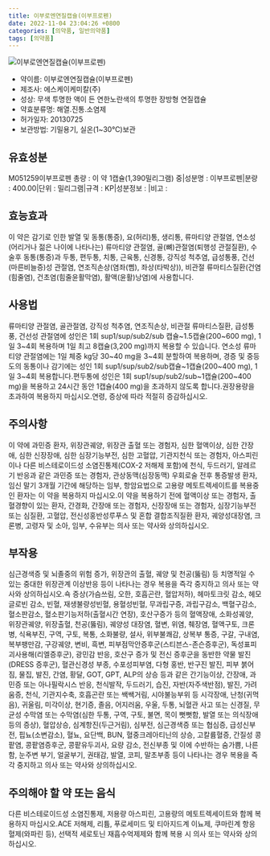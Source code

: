 ```yaml
---
title: 이부로엔연질캡슐(이부프로펜)
date: 2022-11-04 23:04:26 +0800
categories: [의약품, 일반의약품]
tags: [의약품]
---
```

![이부로엔연질캡슐(이부프로펜)](https://nedrug.mfds.go.kr/pbp/cmn/itemImageDownload/151922765025100161)

- 약이름: 이부로엔연질캡슐(이부프로펜)
- 제조사: 에스케이케미칼(주)
- 성상: 무색 투명한 액이 든 연한노란색의 투명한 장방형 연질캡슐
- 약효분류명: 해열.진통.소염제
- 허가일자: 20130725
- 보관방법: 기밀용기, 실온(1~30℃)보관
## 유효성분
M051259이부프로펜
총량 : 이 약 1캡슐(1,390밀리그램) 중|성분명 : 이부프로펜|분량 : 400.00|단위 : 밀리그램|규격 : KP|성분정보 : |비고 :
## 효능효과
이 약은 감기로 인한 발열 및 동통(통증), 요(허리)통, 생리통, 류마티양 관절염, 연소성(어리거나 젊은 나이에 나타나는) 류마티양 관절염, 골(뼈)관절염(퇴행성 관절질환), 수술후 동통(통증)과 두통, 편두통, 치통, 근육통, 신경통, 강직성 척추염, 급성통풍, 건선(마른비늘증)성 관절염, 연조직손상(염좌(삠), 좌상(타박상)), 비관절 류마티스질환(건염(힘줄염), 건초염(힘줄윤활막염), 활액(윤활)낭염)에 사용합니다.
## 사용법
류마티양 관절염, 골관절염, 강직성 척추염, 연조직손상, 비관절 류마티스질환, 급성통풍, 건선성 관절염에 성인은 1회 sup1/sup/sub2/sub 캡슐~1.5캡슐(200~600 mg), 1일 3~4회 복용하며 1일 최고 8캡슐(3,200 mg)까지 복용할 수 있습니다. 연소성 류마티양 관절염에는 1일 체중 kg당 30~40 mg을 3~4회 분할하여 복용하며, 경증 및 중등도의 동통이나 감기에는 성인 1회 sup1/sup/sub2/sub캡슐~1캡슐(200~400 mg), 1일 3~4회 복용합니다.편두통에 성인은 1회 sup1/sup/sub2/sub~1캡슐(200~400 mg)을 복용하고 24시간 동안 1캡슐(400 mg)을 초과하지 않도록 합니다.권장용량을 초과하여 복용하지 마십시오.연령, 증상에 따라 적절히 증감하십시오.
## 주의사항
이 약에 과민증 환자, 위장관궤양, 위장관 출혈 또는 경험자, 심한 혈액이상, 심한 간장애, 심한 신장장애, 심한 심장기능부전, 심한 고혈압, 기관지천식 또는 경험자, 아스피린이나 다른 비스테로이드성 소염진통제(COX-2 저해제 포함)에 천식, 두드러기, 알레르기 반응과 같은 과민증 또는 경험자, 관상동맥(심장동맥) 우회로술 전후 통증발생 환자, 임신 말기 3개월 기간에 해당하는 임부, 항암요법으로 고용량 메토트렉세이트를 복용중인 환자는 이 약을 복용하지 마십시오.이 약을 복용하기 전에 혈액이상 또는 경험자, 출혈경향이 있는 환자, 간경화, 간장애 또는 경험자, 신장장애 또는 경험자, 심장기능부전 또는 심질환, 고혈압, 전신성홍반성루푸스 및 혼합 결합조직질환 환자, 궤양성대장염, 크론병, 고령자 및 소아, 임부, 수유부는 의사 또는 약사와 상의하십시오.
## 부작용
심근경색증 및 뇌졸중의 위험 증가, 위장관의 출혈, 궤양 및 천공(뚫림) 등 치명적일 수 있는 중대한 위장관계 이상반응 등이 나타나는 경우 복용을 즉각 중지하고 의사 또는 약사와 상의하십시오.쇽 증상(가슴쓰림, 오한, 호흡곤란, 혈압저하), 헤마토크릿 감소, 헤모글로빈 감소, 빈혈, 재생불량성빈혈, 용혈성빈혈, 무과립구증, 과립구감소, 백혈구감소, 혈소판감소, 혈소판기능저하(출혈시간 연장), 호산구증가 등의 혈액장애, 소화성궤양, 위장관궤양, 위장출혈, 천공(뚫림), 궤양성 대장염, 혈변, 위염, 췌장염, 혈액구토, 크론병, 식욕부진, 구역, 구토, 복통, 소화불량, 설사, 위부불쾌감, 상복부 통증, 구갈, 구내염, 복부팽만감, 구강궤양, 변비, 흑변, 피부점막안증후군(스티븐스-존슨증후군), 독성표피괴사용해(리엘증후군), 광민감 반응, 호산구 증가 및 전신 증후군을 동반한 약물 발진(DRESS 증후군), 혈관신경성 부종, 수포성피부염, 다형 홍반, 반구진 발진, 피부 붉어짐, 물집, 발진, 간염, 황달, GOT, GPT, ALP의 상승 등과 같은 간기능이상, 간장애, 과민증 또는 아나필락시스 반응, 천식발작, 두드러기, 습진, 자반(자주색반점), 발진, 가려움증, 천식, 기관지수축, 호흡곤란 또는 쌕쌕거림, 시야불능부위 등 시각장애, 난청(귀먹음), 귀울림, 미각이상, 현기증, 졸음, 어지러움, 우울, 두통, 뇌혈관 사고 또는 신경질, 무균성 수막염 또는 수막염(심한 두통, 구역, 구토, 불면, 목이 뻣뻣함, 발열 또는 의식장애 등의 증상), 혈압상승, 심계항진(두근거림), 심부전, 심근경색증 또는 협심증, 급성신부전, 핍뇨(소변감소), 혈뇨, 요단백, BUN, 혈중크레아티닌의 상승, 고칼륨혈증, 간질성 콩팥염, 콩팥염증후군, 콩팥유두괴사, 요량 감소, 전신부종 및 이에 수반하는 숨가쁨, 나른함, 눈주변 부기, 얼굴부기, 권태감, 발열, 코피, 말초부종 등이 나타나는 경우 복용을 즉각 중지하고 의사 또는 약사와 상의하십시오.
## 주의해야 할 약 또는 음식
다른 비스테로이드성 소염진통제, 저용량 아스피린, 고용량의 메토트렉세이트와 함께 복용하지 마십시오.ACE 저해제, 리튬, 푸로세미드 및 티아지드계 이뇨제, 쿠마린계 항응혈제(와파린 등), 선택적 세로토닌 재흡수억제제와 함께 복용 시 의사 또는 약사와 상의하십시오.
